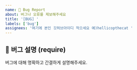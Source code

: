 ```yaml
---
name: 🐛 Bug Report
about: 버그나 오류를 제보해주세요
title: '[BUG] '
labels: ['bug']
assignees: '여기에 본인 깃허브아이디 적으세요 예)hellicopthecat '
---
```


## 📝 버그 설명 (require)
버그에 대해 명확하고 간결하게 설명해주세요.

